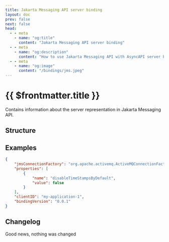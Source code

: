 ```yaml
---
title: Jakarta Messaging API server binding
layout: doc
prev: false
next: false
head:
  - - meta
    - name: "og:title"
      content: "Jakarta Messaging API server binding"
  - - meta
    - name: "og:description"
      content: "How to use Jakarta Messaging API with AsyncAPI server binding"
  - - meta
    - name: "og:image"
      content: "/bindings/jms.jpeg"
---
```


# {{ $frontmatter.title }}

Contains information about the server representation in Jakarta Messaging API.

## Structure

<Json url="https://raw.githubusercontent.com/asyncapi/spec-json-schemas/master/bindings/jms/0.0.1/server.json"/>

## Examples

```json
{
    "jmsConnectionFactory": "org.apache.activemq.ActiveMQConnectionFactory",
    "properties": [
        {
            "name": "disableTimeStampsByDefault",
            "value": false
        }
    ],
    "clientID": "my-application-1",
    "bindingVersion": "0.0.1"
}
```

## Changelog

Good news, nothing was changed